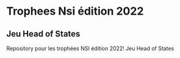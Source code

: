 # Trophees Nsi édition 2022

## Jeu Head of States

Repository pour les trophées NSI édition 2022!
Jeu Head of States
